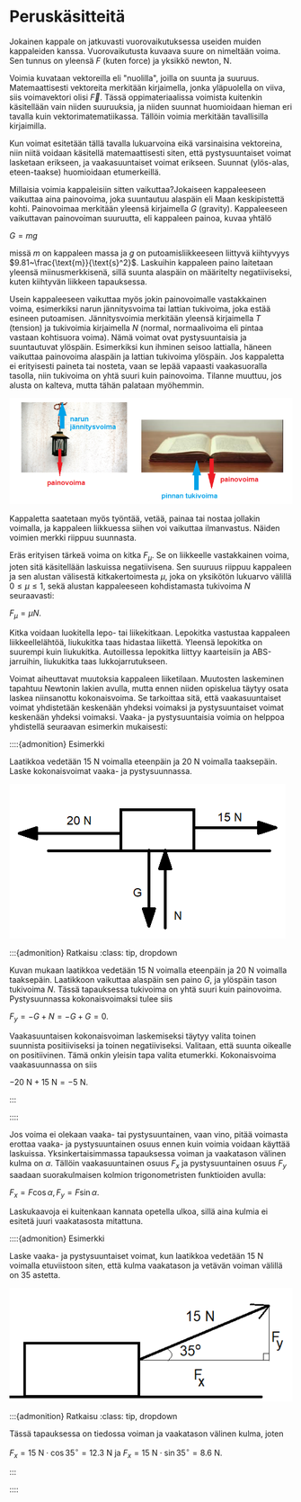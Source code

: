 # Peruskäsitteitä

Jokainen kappale on jatkuvasti vuorovaikutuksessa useiden muiden kappaleiden kanssa. Vuorovaikutusta kuvaava suure on nimeltään voima. Sen tunnus on yleensä $F$ (kuten force) ja yksikkö newton, N.

Voimia kuvataan vektoreilla eli "nuolilla", joilla on suunta ja suuruus. Matemaattisesti vektoreita merkitään kirjaimella, jonka yläpuolella on viiva, siis voimavektori olisi $\vec{F}$. Tässä oppimateriaalissa voimista kuitenkin käsitellään vain niiden suuruuksia, ja niiden suunnat huomioidaan hieman eri tavalla kuin vektorimatematiikassa. Tällöin voimia merkitään tavallisilla kirjaimilla.

Kun voimat esitetään tällä tavalla lukuarvoina eikä varsinaisina vektoreina, niin niitä voidaan käsitellä matemaattisesti siten, että pystysuuntaiset voimat lasketaan erikseen, ja vaakasuuntaiset voimat erikseen. Suunnat (ylös-alas, eteen-taakse) huomioidaan etumerkeillä.

Millaisia voimia kappaleisiin sitten vaikuttaa?Jokaiseen kappaleeseen vaikuttaa aina painovoima, joka suuntautuu alaspäin eli Maan keskipistettä kohti. Painovoimaa merkitään yleensä kirjaimella $G$ (gravity). Kappaleeseen vaikuttavan painovoiman suuruutta, eli kappaleen painoa, kuvaa yhtälö 

$G=mg$

missä $m$ on kappaleen massa ja $g$ on putoamisliikkeeseen liittyvä kiihtyvyys $9.81~\frac{\text{m}}{\text{s}^2}$. Laskuihin kappaleen paino laitetaan yleensä miinusmerkkisenä, sillä suunta alaspäin on määritelty negatiiviseksi, kuten kiihtyvän liikkeen tapauksessa.

Usein kappaleeseen vaikuttaa myös jokin painovoimalle vastakkainen voima, esimerkiksi narun jännitysvoima tai lattian tukivoima, joka estää esineen putoamisen. Jännitysvoimia merkitään yleensä kirjaimella $T$ (tension) ja tukivoimia kirjaimella $N$ (normal, normaalivoima eli pintaa vastaan kohtisuora voima). Nämä voimat ovat pystysuuntaisia ja suuntautuvat ylöspäin. Esimerkiksi kun ihminen seisoo lattialla, häneen vaikuttaa painovoima alaspäin ja lattian tukivoima ylöspäin. Jos kappaletta ei erityisesti paineta tai nosteta, vaan se lepää vapaasti vaakasuoralla tasolla, niin tukivoima on yhtä suuri kuin painovoima. Tilanne muuttuu, jos alusta on kalteva, mutta tähän palataan myöhemmin.

![Erilaisia voimia](voimia.png "Erilaisia voimia")

Kappaletta saatetaan myös työntää, vetää, painaa tai nostaa jollakin voimalla, ja kappaleen liikkuessa siihen voi vaikuttaa ilmanvastus. Näiden voimien merkki riippuu suunnasta.

Eräs erityisen tärkeä voima on kitka $F_{\mu}$. Se on liikkeelle vastakkainen voima, joten sitä käsitellään laskuissa negatiivisena. Sen suuruus riippuu kappaleen ja sen alustan välisestä kitkakertoimesta $\mu$, joka on yksikötön lukuarvo välillä $0 \leq \mu \leq 1$, sekä alustan kappaleeseen kohdistamasta tukivoima $N$ seuraavasti: 

$F_{\mu}=\mu N$.

Kitka voidaan luokitella lepo- tai liikekitkaan. Lepokitka vastustaa kappaleen liikkeellelähtöä, liukukitka taas hidastaa liikettä. Yleensä lepokitka on suurempi kuin liukukitka. Autoillessa lepokitka liittyy kaarteisiin ja ABS-jarruihin, liukukitka taas lukkojarrutukseen.

Voimat aiheuttavat muutoksia kappaleen liiketilaan. Muutosten laskeminen tapahtuu Newtonin lakien avulla, mutta ennen niiden opiskelua täytyy osata laskea niinsanottu kokonaisvoima. Se tarkoittaa sitä, että vaakasuuntaiset voimat yhdistetään keskenään yhdeksi voimaksi ja pystysuuntaiset voimat keskenään yhdeksi voimaksi. Vaaka- ja pystysuuntaisia voimia on helppoa yhdistellä seuraavan esimerkin mukaisesti:

::::{admonition} Esimerkki

Laatikkoa vedetään 15 N voimalla eteenpäin ja 20 N voimalla taaksepäin. Laske kokonaisvoimat vaaka- ja pystysuunnassa.

![Kokonaisvoima](laatikko.png "Kokonaisvoima")


:::{admonition} Ratkaisu
:class: tip, dropdown

Kuvan mukaan laatikkoa vedetään 15 N voimalla eteenpäin ja 20 N voimalla taaksepäin. Laatikkoon vaikuttaa alaspäin sen paino $G$, ja ylöspäin tason tukivoima $N$. Tässä tapauksessa tukivoima on yhtä suuri kuin painovoima. Pystysuunnassa kokonaisvoimaksi tulee siis 

$F_y=-G+N=-G+G=0$.

Vaakasuuntaisen kokonaisvoiman laskemiseksi täytyy valita toinen suunnista positiiviseksi ja toinen negatiiviseksi. Valitaan, että suunta oikealle on positiivinen. Tämä onkin yleisin tapa valita etumerkki. Kokonaisvoima vaakasuunnassa on siis

$-20~\text{N}+15~\text{N}=-5~\text{N}$. 

:::

::::

Jos voima ei olekaan vaaka- tai pystysuuntainen, vaan vino, pitää voimasta erottaa vaaka- ja pystysuuntainen osuus ennen kuin voimia voidaan käyttää laskuissa. Yksinkertaisimmassa tapauksessa voiman ja vaakatason välinen kulma on $\alpha$. Tällöin vaakasuuntainen osuus $F_x$ ja pystysuuntainen osuus $F_y$ saadaan suorakulmaisen kolmion trigonometristen funktioiden avulla:

$F_x=F \cos{\alpha},  F_y=F \sin{\alpha}$.

Laskukaavoja ei kuitenkaan kannata opetella ulkoa, sillä aina kulmia ei esitetä juuri vaakatasosta mitattuna.

::::{admonition} Esimerkki

Laske vaaka- ja pystysuuntaiset voimat, kun laatikkoa vedetään 15 N voimalla etuviistoon siten, että kulma vaakatason ja vetävän voiman välillä on 35 astetta.

![Vinot voimat](vinot_esim.png "Vinot voimat")

:::{admonition} Ratkaisu
:class: tip, dropdown

Tässä tapauksessa on tiedossa voiman ja vaakatason välinen kulma, joten

$F_x=15~\text{N}\cdot\cos{35^{\circ}}=12.3~\text{N}$ ja $F_x=15~\text{N}\cdot\sin{35^{\circ}}=8.6~\text{N}$.

:::

::::
